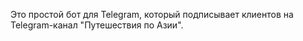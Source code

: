 Это простой бот для Telegram, который подписывает клиентов на Telegram-канал "Путешествия по Азии".
